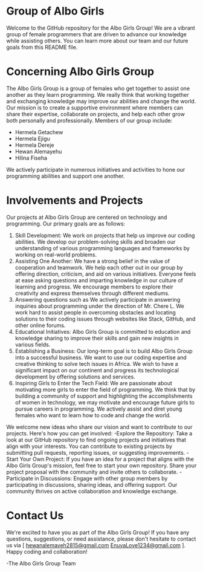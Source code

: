 # Group of Albo Girls 
 
Welcome to the GitHub repository for the Albo Girls Group! We are a vibrant group of female programmers that are driven to advance our knowledge while assisting others. You can learn more about our team and our future goals from this README file. 

# Concerning Albo Girls Group 
 The Albo Girls Group is a group of females who get together to assist one another as they learn programming. We really think that working together and exchanging knowledge may improve our abilities and change the world.  Our mission is to create a supportive environment where members can share their expertise, collaborate on projects, and help each other grow both personally and professionally. Members of our group include: 
-  Hermela Getachew 
- Hermela Ejigu
- Hermela Dereje
- Hewan  Alemayehu  
- Hilina Fiseha
  
 We actively participate in numerous initiatives and activities to hone our programming abilities and support one another. 
# Involvements and Projects 
 Our projects at Albo Girls Group are centered on technology and programming. Our primary goals are as follows: 
 1. Skill Development: We work on projects that help us improve our coding abilities. We develop our problem-solving skills and broaden our understanding of various programming languages and frameworks by working on real-world problems.  
 2. Assisting One Another: We have a strong belief in the value of cooperation and teamwork. We help each other out in our group by offering direction, criticism, and aid on various initiatives. Everyone feels at ease asking questions and imparting knowledge in our culture of learning and progress. We encourage members to explore their creativity and express themselves through different mediums. 
 3. Answering questions such as We actively participate in answering inquiries about programming under the direction of Mr. Chere L. We work hard to assist people in overcoming obstacles and locating solutions to their coding issues through websites like Stack, GitHub, and other online forums. 
 4. Educational Initiatives: Albo Girls Group is committed to education and knowledge sharing to improve their skills and gain new insights in various fields. 
 5. Establishing a Business: Our long-term goal is to build Albo Girls Group into a successful business. We want to use our coding expertise and creative thinking to solve tech issues in Africa. We wish to have a significant impact on our continent and progress its technological development by offering solutions and services. 
 6. Inspiring Girls to Enter the Tech Field: We are passionate about motivating more girls to enter the field of programming. We think that by building a community of support and highlighting the accomplishments of women in technology, we may motivate and encourage future girls to pursue careers in programming. We actively assist and diret young females who want to learn how to code and change the world. 
 
We welcome new ideas who share our vision and want to contribute to our projects. Here's how you can get involved: 
 -Explore the Repository: Take a look at our GitHub repository to find ongoing projects and initiatives that align with your interests. You can contribute to existing projects by submitting pull requests, reporting issues, or suggesting improvements. 
-Start Your Own Project: If you have an idea for a project that aligns with the Albo Girls Group's mission, feel free to start your own repository. Share your project proposal with the community and invite others to collaborate. 
-Participate in Discussions: Engage with other group members by participating in discussions, sharing ideas, and offering support. Our community thrives on active collaboration and knowledge exchange. 
 
# Contact Us 
 We're excited to have you as part of the Albo Girls Group! If you have any questions, suggestions, or need assistance, please don't hesitate to contact us via [ hewanalemayeh2815@gmail.com  EnuyaLove1234@gmail.com   ]. 
 Happy coding and collaboration! 
 
-The Albo Girls Group Team
